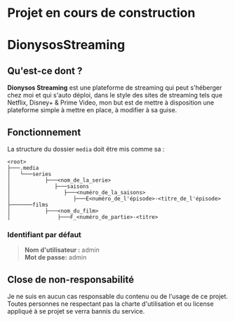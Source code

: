 # Projet en cours de construction

# DionysosStreaming
## Qu'est-ce dont ?

**Dionysos Streaming** est une plateforme de streaming qui peut s'héberger chez moi et qui s'auto déploi, dans le style des sites de streaming tels que Netflix, Disney+ & Prime Video, mon but est de mettre à disposition une plateforme simple à mettre en place, à modifier à sa guise.

## Fonctionnement
La structure du dossier `media` doit être mis comme sa :
```
<root>
├───.media
│   └───series
│           ├───<nom_de_la_serie>
│              ├───saisons
│                 ├───<numéro_de_la_saisons>
│                    ├───E<numéro_de_l'épisode>-<titre_de_l'épisode>
├───────films
│           ├───<nom_du_film>
│               ├───F_<numéro_de_partie>-<titre>
```
### Identifiant par défaut
> **Nom d'utilisateur :** admin  
> **Mot de passe:** admin


## Close de non-responsabilité
Je ne suis en aucun cas responsable du contenu ou de l'usage de ce projet. Toutes personnes ne respectant pas la charte d'utilisation et ou license appliqué à se projet se verra bannis du service.